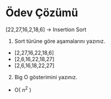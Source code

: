 # Ödev Çözümü

[22,27,16,2,18,6] -> Insertion Sort

1) Sort türüne göre aşamalarını yazınız.
* [2,27,16,22,18,6]
* [2,6,16,22,18,27]
* [2,6,16,18,22,27]

2) Big O gösterimini yazınız.
* O( $n^2$ )

